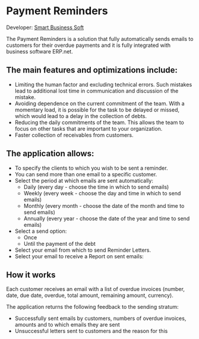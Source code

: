 # Payment Reminders

Developer: [Smart Business Soft](https://smartbsoft.com/)

The Payment Reminders is a solution that fully automatically sends emails to customers for their overdue payments and it is fully integrated with business software ERP.net.

## The main features and optimizations include:

* Limiting the human factor and excluding technical errors. Such mistakes lead to additional lost time in communication and discussion of the mistake.
* Avoiding dependence on the current commitment of the team. With a momentary load, it is possible for the task to be delayed or missed, which would lead to a delay in the collection of debts.
* Reducing the daily commitments of the team. This allows the team to focus on other tasks that are important to your organization.
* Faster collection of receivables from customers.

## The application allows:

* To specify the clients to which you wish to be sent a reminder.
* You can send more than one email to a specific customer.
* Select the period at which emails are sent automatically:
  * Daily (every day - choose the time in which to send emails)
  * Weekly (every week - choose the day and time in which to send emails)
  * Monthly (every month - choose the date of the month and time to send emails)
  * Annually (every year - choose the date of the year and time to send emails)
* Select a send option:
  * Once
  * Until the payment of the debt
* Select your email from which to send Reminder Letters.
* Select your email to receive a Report on sent emails:

## How it works

Each customer receives an email with a list of overdue invoices (number, date, due date, overdue, total amount, remaining amount, currency).

The application returns the following feedback to the sending stratum:
* Successfully sent emails by customers, numbers of overdue invoices, amounts and to which emails they are sent
* Unsuccessful letters sent to customers and the reason for this
